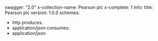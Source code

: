 swagger: "2.0"
x-collection-name: Pearson plc
x-complete: 1
info:
  title: Pearson plc
  version: 1.0.0
schemes:
- http
produces:
- application/json
consumes:
- application/json